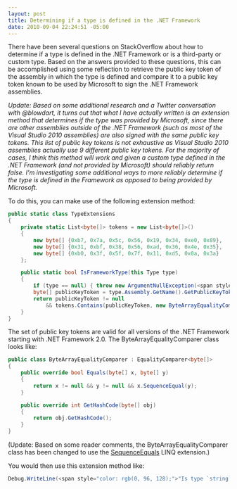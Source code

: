 ```yaml
---
layout: post
title: Determining if a type is defined in the .NET Framework
date: 2010-09-04 22:24:51 -05:00
---
```


There have been several questions on StackOverflow about how to determine if a type is defined in the .NET Framework or is a third-party or custom type. Based on the answers provided to these questions, this can be accomplished using some reflection to retrieve the public key token of the assembly in which the type is defined and compare it to a public key token known to be used by Microsoft to sign the .NET Framework assemblies.

*Update: Based on some additional research and a Twitter conversation with @blowdart, it turns out that what I have actually written is an extension method that determines if the type was provided by Microsoft, since there are other assemblies outside of the .NET Framework (such as most of the Visual Studio 2010 assemblies) are also signed with the same public key tokens. This list of public key tokens is not exhaustive as Visual Studio 2010 assemblies actually use 9 different public key tokens. For the majority of cases, I think this method will work and given a custom type defined in the .NET Framework (and not provided by Microsoft) should reliably return false. I'm investigating some additional ways to more reliably determine if the type is defined in the Framework as opposed to being provided by Microsoft.*

To do this, you can make use of the following extension method:

```csharp  
public static class TypeExtensions
{
    private static List<byte[]> tokens = new List<byte[]>()  
    { 
        new byte[] {0xb7, 0x7a, 0x5c, 0x56, 0x19, 0x34, 0xe0, 0x89}, 
        new byte[] {0x31, 0xbf, 0x38, 0x56, 0xad, 0x36, 0x4e, 0x35}, 
        new byte[] {0xb0, 0x3f, 0x5f, 0x7f, 0x11, 0xd5, 0x0a, 0x3a} 
    };

    public static bool IsFrameworkType(this Type type)
    {
        if (type == null) { throw new ArgumentNullException(<span style="color: rgb(0, 96, 128);">"type"); }
        byte[] publicKeyToken = type.Assembly.GetName().GetPublicKeyToken();
        return publicKeyToken != null
            && tokens.Contains(publicKeyToken, new ByteArrayEqualityComparer());
    }
}
```

The set of public key tokens are valid for all versions of the .NET Framework starting with .NET Framework 2.0. The ByteArrayEqualityComparer class looks like:


```csharp
public class ByteArrayEqualityComparer : EqualityComparer<byte[]>
{
    public override bool Equals(byte[] x, byte[] y)
    {
        return x != null && y != null && x.SequenceEqual(y);
    }

    public override int GetHashCode(byte[] obj)
    {
        return obj.GetHashCode();
    }
}
```

(Update: Based on some reader comments, the ByteArrayEqualityComparer class has been changed to use the [SequenceEquals](http://msdn.microsoft.com/en-us/library/bb348567.aspx) LINQ extension.)

You would then use this extension method like:

```csharp
Debug.WriteLine(<span style="color: rgb(0, 96, 128);">"Is type `string` a .NET Framework type? {0}", typeof(string).IsFrameworkType()); 
```
